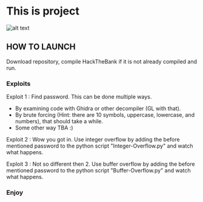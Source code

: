 # This is project
![alt text](https://media4.giphy.com/media/xTiIzJSKB4l7xTouE8/giphy.gif)

## HOW TO LAUNCH
Download repository, compile HackTheBank if it is not already compiled and run.

### Exploits
Exploit 1 : Find password. This can be done multiple ways. 
  - By examining code with Ghidra or other decompiler (GL with that).
  - By brute forcing (Hint: there are 10 symbols, uppercase, lowercase, and numbers), that should take a while.
  - Some other way TBA :)

Exploit 2 : Wow you got in. Use integer overflow by adding the before mentioned password to the python script "Integer-Overflow.py" and watch what happens.

Exploit 3 : Not so different then 2. Use buffer overflow by adding the before mentioned password to the python script "Buffer-Overflow.py" and watch what happens.

### Enjoy
